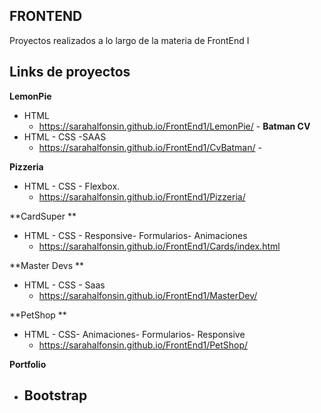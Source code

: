 
## FRONTEND
Proyectos realizados a lo largo de la materia de FrontEnd I
	

## Links de proyectos
**LemonPie**
 - HTML
    - https://sarahalfonsin.github.io/FrontEnd1/LemonPie/ - 
**Batman CV**
 - HTML - CSS -SAAS
    - https://sarahalfonsin.github.io/FrontEnd1/CvBatman/ - 

**Pizzeria** 
- HTML - CSS - Flexbox.
    - https://sarahalfonsin.github.io/FrontEnd1/Pizzeria/


**CardSuper **
- HTML - CSS - Responsive- Formularios- Animaciones
    - https://sarahalfonsin.github.io/FrontEnd1/Cards/index.html

**Master Devs **
- HTML - CSS - Saas 
    - https://sarahalfonsin.github.io/FrontEnd1/MasterDev/

**PetShop **
- HTML - CSS- Animaciones- Formularios- Responsive
    - https://sarahalfonsin.github.io/FrontEnd1/PetShop/

**Portfolio**
- Bootstrap 
    - 

